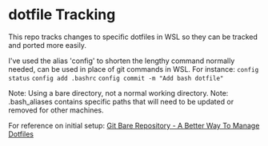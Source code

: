 # dotfile Tracking

This repo tracks changes to specific dotfiles in WSL so they can be tracked and ported more easily.

I've used the alias 'config' to shorten the lengthy command normally needed, can be used in place of git commands in WSL.
For instance:
`config status`
`config add .bashrc`
`config commit -m "Add bash dotfile"`

Note: Using a bare directory, not a normal working directory.
Note: .bash_aliases contains specific paths that will need to be updated or removed for other machines.

For reference on initial setup:
[Git Bare Repository - A Better Way To Manage Dotfiles](https://www.youtube.com/watch?v=tBoLDpTWVOM&ab_channel=DistroTube)
